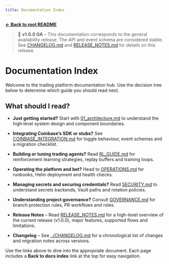 ```yaml
---
title: Documentation Index
---
```


[**← Back to root README**](../README.md)

> 🎉 **v1.0.0 GA** – This documentation corresponds to the general
> availability release.  The API and event schema are considered
> stable.  See [CHANGELOG.md](../CHANGELOG.md) and
> [RELEASE_NOTES.md](RELEASE_NOTES.md) for details on this release.

# Documentation Index

Welcome to the trading platform documentation hub.  Use the decision tree below to determine which guide you should read next.

## What should I read?

* **Just getting started?** Start with [01_architecture.md](01_architecture.md) to understand the high‑level system design and component boundaries.
* **Integrating Coinbase’s SDK or stubs?** See [COINBASE_INTEGRATION.md](COINBASE_INTEGRATION.md) for toggle behaviour, event schemas and a migration checklist.
* **Building or tuning trading agents?** Read [RL_GUIDE.md](RL_GUIDE.md) for reinforcement learning strategies, replay buffers and training loops.
* **Operating the platform and bot?** Head to [OPERATIONS.md](OPERATIONS.md) for runbooks, Helm deployment and health checks.
* **Managing secrets and securing credentials?** Read [SECURITY.md](SECURITY.md) to understand secrets backends, Vault paths and rotation policies.
* **Understanding project governance?** Consult [GOVERNANCE.md](GOVERNANCE.md) for branch protection rules, PR workflows and roles.

* **Release Notes** – Read [RELEASE_NOTES.md](RELEASE_NOTES.md) for a high-level overview of the current release (v1.0.0), major features, supported flows and limitations.
* **Changelog** – See [../CHANGELOG.md](../CHANGELOG.md) for a chronological list of changes and migration notes across versions.

Use the links above to dive into the appropriate document.  Each page includes a **Back to docs index** link at the top for easy navigation.